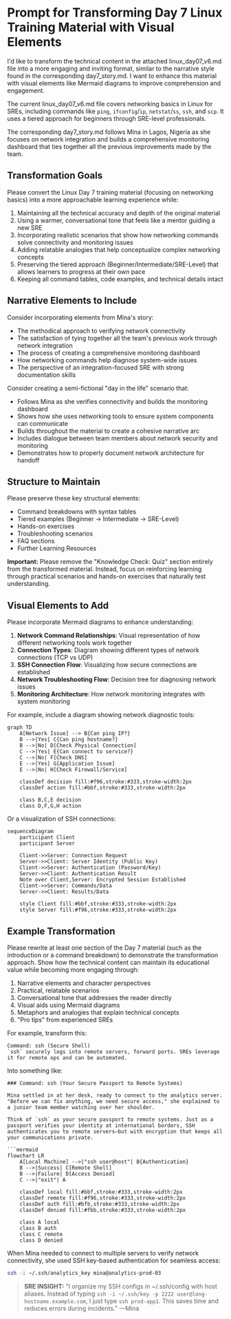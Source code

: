 # Prompt for Transforming Day 7 Linux Training Material with Visual Elements

I'd like to transform the technical content in the attached linux_day07_v6.md file into a more engaging and inviting format, similar to the narrative style found in the corresponding day7_story.md. I want to enhance this material with visual elements like Mermaid diagrams to improve comprehension and engagement.

The current linux_day07_v6.md file covers networking basics in Linux for SREs, including commands like `ping`, `ifconfig`/`ip`, `netstat`/`ss`, `ssh`, and `scp`. It uses a tiered approach for beginners through SRE-level professionals.

The corresponding day7_story.md follows Mina in Lagos, Nigeria as she focuses on network integration and builds a comprehensive monitoring dashboard that ties together all the previous improvements made by the team.

## Transformation Goals

Please convert the Linux Day 7 training material (focusing on networking basics) into a more approachable learning experience while:

1. Maintaining all the technical accuracy and depth of the original material
2. Using a warmer, conversational tone that feels like a mentor guiding a new SRE
3. Incorporating realistic scenarios that show how networking commands solve connectivity and monitoring issues
4. Adding relatable analogies that help conceptualize complex networking concepts
5. Preserving the tiered approach (Beginner/Intermediate/SRE-Level) that allows learners to progress at their own pace
6. Keeping all command tables, code examples, and technical details intact

## Narrative Elements to Include

Consider incorporating elements from Mina's story:
- The methodical approach to verifying network connectivity
- The satisfaction of tying together all the team's previous work through network integration
- The process of creating a comprehensive monitoring dashboard
- How networking commands help diagnose system-wide issues
- The perspective of an integration-focused SRE with strong documentation skills

Consider creating a semi-fictional "day in the life" scenario that:
- Follows Mina as she verifies connectivity and builds the monitoring dashboard
- Shows how she uses networking tools to ensure system components can communicate
- Builds throughout the material to create a cohesive narrative arc
- Includes dialogue between team members about network security and monitoring
- Demonstrates how to properly document network architecture for handoff

## Structure to Maintain

Please preserve these key structural elements:
- Command breakdowns with syntax tables
- Tiered examples (Beginner → Intermediate → SRE-Level)
- Hands-on exercises
- Troubleshooting scenarios
- FAQ sections
- Further Learning Resources

**Important:** Please remove the "Knowledge Check: Quiz" section entirely from the transformed material. Instead, focus on reinforcing learning through practical scenarios and hands-on exercises that naturally test understanding.

## Visual Elements to Add

Please incorporate Mermaid diagrams to enhance understanding:

1. **Network Command Relationships**: Visual representation of how different networking tools work together
2. **Connection Types**: Diagram showing different types of network connections (TCP vs UDP)
3. **SSH Connection Flow**: Visualizing how secure connections are established
4. **Network Troubleshooting Flow**: Decision tree for diagnosing network issues
5. **Monitoring Architecture**: How network monitoring integrates with system monitoring

For example, include a diagram showing network diagnostic tools:

```mermaid
graph TD
    A[Network Issue] --> B{Can ping IP?}
    B -->|Yes| C{Can ping hostname?}
    B -->|No| D[Check Physical Connection]
    C -->|Yes| E{Can connect to service?}
    C -->|No| F[Check DNS]
    E -->|Yes| G[Application Issue]
    E -->|No| H[Check Firewall/Service]
    
    classDef decision fill:#f96,stroke:#333,stroke-width:2px
    classDef action fill:#bbf,stroke:#333,stroke-width:2px
    
    class B,C,E decision
    class D,F,G,H action
```

Or a visualization of SSH connections:

```mermaid
sequenceDiagram
    participant Client
    participant Server
    
    Client->>Server: Connection Request
    Server->>Client: Server Identity (Public Key)
    Client->>Server: Authentication (Password/Key)
    Server->>Client: Authentication Result
    Note over Client,Server: Encrypted Session Established
    Client->>Server: Commands/Data
    Server->>Client: Results/Data
    
    style Client fill:#bbf,stroke:#333,stroke-width:2px
    style Server fill:#f96,stroke:#333,stroke-width:2px
```

## Example Transformation

Please rewrite at least one section of the Day 7 material (such as the introduction or a command breakdown) to demonstrate the transformation approach. Show how the technical content can maintain its educational value while becoming more engaging through:

1. Narrative elements and character perspectives
2. Practical, relatable scenarios
3. Conversational tone that addresses the reader directly
4. Visual aids using Mermaid diagrams
5. Metaphors and analogies that explain technical concepts
6. "Pro tips" from experienced SREs

For example, transform this:
```
Command: ssh (Secure Shell)
`ssh` securely logs into remote servers, forward ports. SREs leverage it for remote ops and can be automated.
```

Into something like:
```
### Command: ssh (Your Secure Passport to Remote Systems)

Mina settled in at her desk, ready to connect to the analytics server. "Before we can fix anything, we need secure access," she explained to a junior team member watching over her shoulder.

Think of `ssh` as your secure passport to remote systems. Just as a passport verifies your identity at international borders, SSH authenticates you to remote servers—but with encryption that keeps all your communications private.

```mermaid
flowchart LR
    A[Local Machine] -->|"ssh user@host"| B{Authentication}
    B -->|Success| C[Remote Shell]
    B -->|Failure| D[Access Denied]
    C -->|"exit"| A
    
    classDef local fill:#bbf,stroke:#333,stroke-width:2px
    classDef remote fill:#f96,stroke:#333,stroke-width:2px
    classDef auth fill:#bfb,stroke:#333,stroke-width:2px
    classDef denied fill:#fbb,stroke:#333,stroke-width:2px
    
    class A local
    class B auth
    class C remote
    class D denied
```

When Mina needed to connect to multiple servers to verify network connectivity, she used SSH key-based authentication for seamless access:

```bash
ssh -i ~/.ssh/analytics_key mina@analytics-prod-03
```

> **SRE INSIGHT:** "I organize my SSH configs in ~/.ssh/config with host aliases. Instead of typing `ssh -i ~/.ssh/key -p 2222 user@long-hostname.example.com`, I just type `ssh prod-app1`. This saves time and reduces errors during incidents." —Mina
```